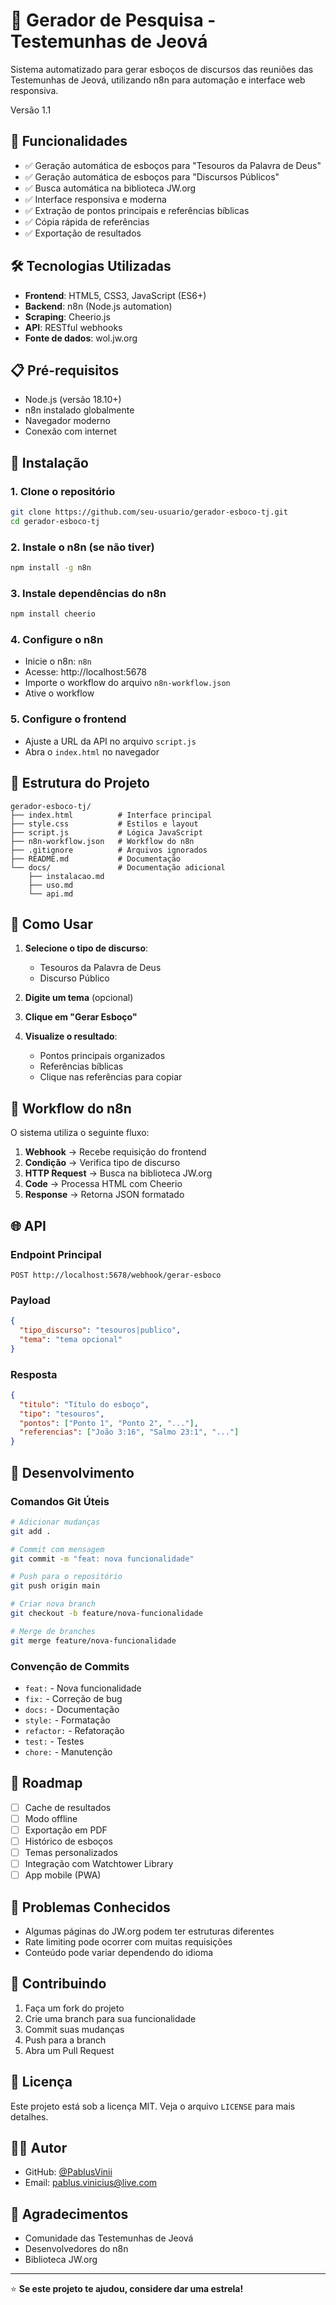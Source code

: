 # 📖 Gerador de Pesquisa - Testemunhas de Jeová

Sistema automatizado para gerar esboços de discursos das reuniões das Testemunhas de Jeová, utilizando n8n para automação e interface web responsiva.

Versão 1.1
## 🚀 Funcionalidades

- ✅ Geração automática de esboços para "Tesouros da Palavra de Deus"
- ✅ Geração automática de esboços para "Discursos Públicos"
- ✅ Busca automática na biblioteca JW.org
- ✅ Interface responsiva e moderna
- ✅ Extração de pontos principais e referências bíblicas
- ✅ Cópia rápida de referências
- ✅ Exportação de resultados

## 🛠️ Tecnologias Utilizadas

- **Frontend**: HTML5, CSS3, JavaScript (ES6+)
- **Backend**: n8n (Node.js automation)
- **Scraping**: Cheerio.js
- **API**: RESTful webhooks
- **Fonte de dados**: wol.jw.org

## 📋 Pré-requisitos

- Node.js (versão 18.10+)
- n8n instalado globalmente
- Navegador moderno
- Conexão com internet

## 🔧 Instalação

### 1. Clone o repositório
```bash
git clone https://github.com/seu-usuario/gerador-esboco-tj.git
cd gerador-esboco-tj
```

### 2. Instale o n8n (se não tiver)
```bash
npm install -g n8n
```

### 3. Instale dependências do n8n
```bash
npm install cheerio
```

### 4. Configure o n8n
- Inicie o n8n: `n8n`
- Acesse: http://localhost:5678
- Importe o workflow do arquivo `n8n-workflow.json`
- Ative o workflow

### 5. Configure o frontend
- Ajuste a URL da API no arquivo `script.js`
- Abra o `index.html` no navegador

## 📁 Estrutura do Projeto

```
gerador-esboco-tj/
├── index.html          # Interface principal
├── style.css           # Estilos e layout
├── script.js           # Lógica JavaScript
├── n8n-workflow.json   # Workflow do n8n
├── .gitignore          # Arquivos ignorados
├── README.md           # Documentação
└── docs/               # Documentação adicional
    ├── instalacao.md
    ├── uso.md
    └── api.md
```

## 🎯 Como Usar

1. **Selecione o tipo de discurso**:
   - Tesouros da Palavra de Deus
   - Discurso Público

2. **Digite um tema** (opcional)

3. **Clique em "Gerar Esboço"**

4. **Visualize o resultado**:
   - Pontos principais organizados
   - Referências bíblicas
   - Clique nas referências para copiar

## 🔄 Workflow do n8n

O sistema utiliza o seguinte fluxo:

1. **Webhook** → Recebe requisição do frontend
2. **Condição** → Verifica tipo de discurso
3. **HTTP Request** → Busca na biblioteca JW.org
4. **Code** → Processa HTML com Cheerio
5. **Response** → Retorna JSON formatado

## 🌐 API

### Endpoint Principal
```
POST http://localhost:5678/webhook/gerar-esboco
```

### Payload
```json
{
  "tipo_discurso": "tesouros|publico",
  "tema": "tema opcional"
}
```

### Resposta
```json
{
  "titulo": "Título do esboço",
  "tipo": "tesouros",
  "pontos": ["Ponto 1", "Ponto 2", "..."],
  "referencias": ["João 3:16", "Salmo 23:1", "..."]
}
```

## 🔧 Desenvolvimento

### Comandos Git Úteis
```bash
# Adicionar mudanças
git add .

# Commit com mensagem
git commit -m "feat: nova funcionalidade"

# Push para o repositório
git push origin main

# Criar nova branch
git checkout -b feature/nova-funcionalidade

# Merge de branches
git merge feature/nova-funcionalidade
```

### Convenção de Commits
- `feat:` - Nova funcionalidade
- `fix:` - Correção de bug
- `docs:` - Documentação
- `style:` - Formatação
- `refactor:` - Refatoração
- `test:` - Testes
- `chore:` - Manutenção

## 🚀 Roadmap

- [ ] Cache de resultados
- [ ] Modo offline
- [ ] Exportação em PDF
- [ ] Histórico de esboços
- [ ] Temas personalizados
- [ ] Integração com Watchtower Library
- [ ] App mobile (PWA)

## 🐛 Problemas Conhecidos

- Algumas páginas do JW.org podem ter estruturas diferentes
- Rate limiting pode ocorrer com muitas requisições
- Conteúdo pode variar dependendo do idioma

## 🤝 Contribuindo

1. Faça um fork do projeto
2. Crie uma branch para sua funcionalidade
3. Commit suas mudanças
4. Push para a branch
5. Abra um Pull Request

## 📄 Licença

Este projeto está sob a licença MIT. Veja o arquivo `LICENSE` para mais detalhes.

## 👨‍💻 Autor


- GitHub: [@PablusVinii](https://github.com/PablusVinii)
- Email: pablus.vinicius@live.com

## 🙏 Agradecimentos

- Comunidade das Testemunhas de Jeová
- Desenvolvedores do n8n
- Biblioteca JW.org

---

⭐ **Se este projeto te ajudou, considere dar uma estrela!**